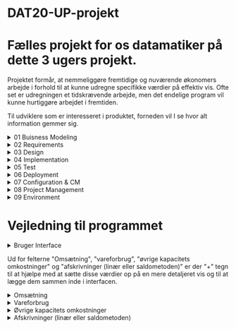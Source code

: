 # DAT20-UP-projekt


# Fælles projekt for os datamatiker på dette 3 ugers projekt.
Projektet formår, at nemmeliggøre fremtidige og nuværende økonomers arbejde i forhold til at kunne udregne specifikke værdier på effektiv vis. Ofte set er udregningen et tidskrævende arbejde, men det endelige program vil kunne hurtiggøre arbejdet i fremtiden. 

Til udviklere som er interesseret i produktet, forneden vil I se hvor alt information gemmer sig. 

<details><summary>01 Buisness Modeling</summary> <p>
  
Indeholder artifakter der straks er relateret til virksomheds-aspektet:
  
- Vision document = VD
- FURPS+ = FURPS
- Use Case Model = UCM
- Analysis Model = AM
- Target- Organization Assessment = TOA
- Business Rules = BR
- Supplementary Business Specifications = SBS
- Business Glossary = BG
- Business Architecture Document = BAC
 
</p>
</details>


<details><summary>02 Requirements</summary> <p> 
  
Indeholder artifakter der straks er relateret til requirements:

- Use Cases = UC
- Use Case diagrammer = UCD
- Class diagrammer = CD   
- Aktivitets diagrammer = AD
- Domæne modeller = DM
- System diagrammer = SD
- System Sekvens diagrammer = SSD
- Requirements Management Plan = RMP

</p>
</details>

<details><summary>03 Design</summary> <p>
  
Indeholder artifakter der straks er relateret til designet af produktet:

- Class Diagrammer = CD
- Design Model = DEM
- Software Architecture Document = SAD 

</p>
</details>

<details><summary>04 Implementation</summary> <p>
  
Alt som indebærer implementation af projektet. Det er afgrænset til kode-relateret arbejde:
- Model Mappe
- Persistence Mappe
- View Mappe

Filnavne i koden skal være på engelsk og skrives med camelCase.

</p>
</details>

<details><summary>05 Test</summary> <p>
  
Indeholder artifakter der straks er relateret til test af produktet:
  
- Checklister til Review
- Test-kode (undermappe med navn test, hvor koden ligger henne) 
- Test-cases/TestData
- Test-Log
  
</p> 
</details>

<details><summary>06 Deployment</summary> <p>
  
Indeholder artifakter der straks er relateret til deployment af produktet: 
  
- .exe software 
- Installations artifakter : scripts, tools, filer, guides, licensing information 
- Udgivelses Noter, beskrivelse af release for slut brugeren
- Support Materiale, bruger manual
- Trænings Materiale

</p>
</details>


<details><summary>07 Configuration & CM</summary> <p>
  
Indeholder artifakter der straks er relateret til Configuration & CM: 

- Configuration management plan
- Change requests 

</p>
</details>


<details><summary>08 Project Management</summary> <p>
  
Alt som indebærer projektet. Det er blandt andet materiale som tidsregistrering, iterationsplaner, kundemøder og lignende:

- Iterationsplan(er) = IP
- Kundemøder = KM

</p>
</details>

<details><summary>09 Environment </summary> <p>

Environment - denne mappe indebærer alt procedure-relateret materiale. Navngivningen er baseret på dens navn/formål, men yderligere information kan findes i den pågældende .md fil:

- Development case = DC

</p>
</details>

# Vejledning til programmet




<details><summary> Bruger Interface </summary> <p>
  
  Her ses vores automatiserede ui, siden at programmet er lavet til at hjælpe med at udregne et resultat budget og
  derfor antager vi at brugeren har kendskab til de forskellige nøgle ord. nøgleord som er et skrevet i fed er
  selvudregnene, det betyder at så længe du angiver de forhændværende felter som ikke er i fed vil de fede blive udregnet og udfyldt automatisk.
  
![](assets/ReadmeAssets/fullview.png)
 
  </p>
</details>
 
 Ud for felterne "Omsætning", "vareforbrug", "øvrige kapacitets omkostninger" og "afskrivninger (linær eller saldometoden)" er der "+" tegn til at hjælpe med at    sætte disse værdier op på en mere detaljeret vis og til at lægge dem sammen inde i interfacen.
 
  <details><summary> Omsætning </summary> <p>
  
  Hvis det forkommer at man har flere omsætningskilder, så kan vores program facilitere en mere detaljeret opsætning, tilføj flere kilder, giv dem et navn, så sætter interfacen det pænt op og importere summen til den primære bruger interface.
  
  ![](assets/ReadmeAssets/omsætning.png)
  
  </p>
  </details>

  <details><summary> Vareforbrug </summary> <p>
  
Her ses UI som bruges til at udregne et detaljeret vareforbrug. dette UI facilitere udregning af Vareforbrug ved at insætte de værdiger, på sigt skal dette kunne facilitere flere kilder af vareforbrug, ligesom i omsætning. derefter kan summen impoteres til det primære bruger interface.

  ![](assets/ReadmeAssets/vareforbrug.png)
  
  </p>
  </details>
  
  <details><summary> Øvrige kapacitets omkostninger </summary> <p>
  
| I denne tab kan man udregne de øvrige kapacitetsomkostninger, man kan udregne det med forskellige ting, her ser vi at den består af løntimer, emballage, lager og maskiner, som der allerede står skrevet ind fordi de er standard, men hvis der er omkostninger der ikke står her kan man tilføje nye, og når du har indskrevet alle de omkosntninger der nu skulle være, så kan man klikke "Overfør til resultatopgørelse" for at den udregner og skriver det ind i resultatsopgørelsen. |
  
  ![](assets/ReadmeAssets/kapacitetsomkostninger.png)
  
  </p>
  </details>
  
  <details><summary> Afskrivninger (linær eller saldometoden) </summary> <p>
  
  ![](assets/ReadmeAssets/afskrivningerReadme.png)
  
  </p>
  </details>
  


